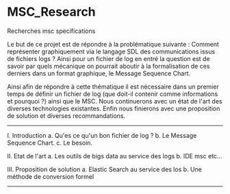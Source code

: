 # MSC_Research
Recherches msc specifications


Le but de ce projet est de répondre à la problématique suivante :
Comment représenter graphiquement via le langage SDL des communications issus de fichiers logs ?
Ainsi pour un fichier de log en entré la question est de savoir par quels mécanique on pourrait aboutir à la
formalisation de ces derniers dans un format graphique, le Message Sequence Chart.

Ainsi afin de répondre à cette thématique il est nécessaire dans un premier temps de définir un fichier de log
(que doit-il contenir comme informations et pourquoi ?) ainsi que le MSC.
Nous continuerons avec un état de l'art des diverses technologies existantes.
Enfin nous finierons avec une proposition de solution et diverses recommandations.

__________________________________

I. Introduction
    a. Qu'es ce qu'un bon fichier de log ?
    b. Le Message Sequence Chart.
    c. Le besoin.

II. Etat de l'art
    a. Les outils de bigs data au service des logs
    b. IDE msc etc...
   
III. Proposition de solution
    a. Elastic Search au service des los
    b. Une méthode de conversion formel
    
________________________________